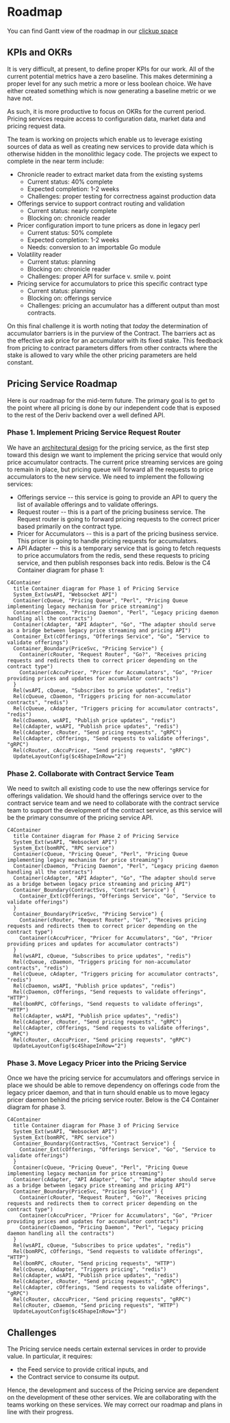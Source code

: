 # Roadmap

You can find Gantt view of the roadmap in our [clickup space](https://app.clickup.com/20696747/v/g/kqknb-686695)

## KPIs and OKRs

It is very difficult, at present, to define proper KPIs for our work.  All of
the current potential metrics have a zero baseline.  This makes determining a
proper level for any such metric a more or less boolean choice.  We have either
created something which is now generating a baseline metric or we have not.

As such, it is more productive to focus on OKRs for the current period.  Pricing
services require access to configuration data, market data and pricing request
data.

The team is working on projects which enable us to leverage existing sources of
data as well as creating new services to provide data which is otherwise hidden
in the monolithic legacy code.  The projects we expect to complete in the near
term include:

- Chronicle reader to extract market data from the existing systems
    - Current status: 40% complete
    - Expected completion: 1-2 weeks
    - Challenges: proper testing for correctness against production data
- Offerings service to support contract routing and validation
    - Current status: nearly complete
    - Blocking on: chronicle reader
- Pricer configuration import to tune pricers as done in legacy perl
    - Current status: 50% complete
    - Expected completion: 1-2 weeks
    - Needs: conversion to an importable Go module
- Volatility reader
    - Current status: planning
    - Blocking on: chronicle reader
    - Challenges: proper API for surface v. smile v. point
- Pricing service for accumulators to price this specific contract type
    - Current status: planning
    - Blocking on: offerings service
    - Challenges: pricing an accumulator has a different output than most contracts.

On this final challenge it is worth noting that *today* the determination of
accumulator barriers is in the purview of the Contract. The barriers act as the
effective ask price for an accumulator with its fixed stake. This feedback
from pricing to contract parameters differs from other contracts where the
stake is allowed to vary while the other pricing parameters are held constant.

## Pricing Service Roadmap

Here is our roadmap for the mid-term future. The primary goal is to get to the
point where all pricing is done by our independent code that is exposed to the
rest of the Deriv backend over a well defined API.

### Phase 1. Implement Pricing Service Request Router

We have an [architectural design](../api/index.md) for the pricing service, as the
first step toward this design we want to implement the pricing service that
would only price accumulator contracts. The current price streaming services
are going to remain in place, but pricing queue will forward all the requests
to price accumulators to the new service. We need to implement the following
services:
- Offerings service -- this service is going to provide an API to query the
  list of available offerings and to validate offerings.
- Request router -- this is a part of the pricing business service. The Request
  router is going to forward pricing requests to the correct pricer based
  primarily on the contract type.
- Pricer for Accumulators -- this is a part of the pricing business service.
  This pricer is going to handle pricing requests for accumulators.
- API Adapter -- this is a temporary service that is going to fetch requests to
  price accumulators from the redis, send these requests to pricing service,
  and then publish responses back into redis.
Below is the C4 Container diagram for phase 1:

```mermaid
C4Container
  title Container diagram for Phase 1 of Pricing Service
  System_Ext(wsAPI, "Websocket API")
  Container(cQueue, "Pricing Queue", "Perl", "Pricing Queue implementing legacy mechanism for price streaming")
  Container(cDaemon, "Pricing Daemon", "Perl", "Legacy pricing daemon handling all the contracts")
  Container(cAdapter, "API Adapter", "Go", "The adapter should serve as a bridge between legacy price streaming and pricing API")
  Container_Ext(cOfferings, "Offerings Service", "Go", "Service to validate offerings")
  Container_Boundary(PriceSvc, "Pricing Service") {
    Container(cRouter, "Request Router", "Go?", "Receives pricing requests and redirects them to correct pricer depending on the contract type")
    Container(cAccuPricer, "Pricer for Accumulators", "Go", "Pricer providing prices and updates for accumulator contracts")
  }
  Rel(wsAPI, cQueue, "Subscribes to price updates", "redis")
  Rel(cQueue, cDaemon, "Triggers pricing for non-accumulator contracts", "redis")
  Rel(cQueue, cAdapter, "Triggers pricing for accumulator contracts", "redis")
  Rel(cDaemon, wsAPI, "Publish price updates", "redis")
  Rel(cAdapter, wsAPI, "Publish price updates", "redis")
  Rel(cAdapter, cRouter, "Send pricing requests", "gRPC")
  Rel(cAdapter, cOfferings, "Send requests to validate offerings", "gRPC")
  Rel(cRouter, cAccuPricer, "Send pricing requests", "gRPC")
  UpdateLayoutConfig($c4ShapeInRow="2")
```

### Phase 2. Collaborate with Contract Service Team

We need to switch all existing code to use the new offerings service for
offerings validation. We should hand the offerings service over to the contract
service team and we need to collaborate with the contract service team to
support the development of the contract service, as this service will be the
primary consumre of the pricing service API.

```mermaid
C4Container
  title Container diagram for Phase 2 of Pricing Service
  System_Ext(wsAPI, "Websocket API")
  System_Ext(bomRPC, "RPC service")
  Container(cQueue, "Pricing Queue", "Perl", "Pricing Queue implementing legacy mechanism for price streaming")
  Container(cDaemon, "Pricing Daemon", "Perl", "Legacy pricing daemon handling all the contracts")
  Container(cAdapter, "API Adapter", "Go", "The adapter should serve as a bridge between legacy price streaming and pricing API")
  Container_Boundary(ContractSvs, "Contract Service") {
    Container_Ext(cOfferings, "Offerings Service", "Go", "Service to validate offerings")
  }
  Container_Boundary(PriceSvc, "Pricing Service") {
    Container(cRouter, "Request Router", "Go?", "Receives pricing requests and redirects them to correct pricer depending on the contract type")
    Container(cAccuPricer, "Pricer for Accumulators", "Go", "Pricer providing prices and updates for accumulator contracts")
  }
  Rel(wsAPI, cQueue, "Subscribes to price updates", "redis")
  Rel(cQueue, cDaemon, "Triggers pricing for non-accumulator contracts", "redis")
  Rel(cQueue, cAdapter, "Triggers pricing for accumulator contracts", "redis")
  Rel(cDaemon, wsAPI, "Publish price updates", "redis")
  Rel(cDaemon, cOfferings, "Send requests to validate offerings", "HTTP")
  Rel(bomRPC, cOfferings, "Send requests to validate offerings", "HTTP")
  Rel(cAdapter, wsAPI, "Publish price updates", "redis")
  Rel(cAdapter, cRouter, "Send pricing requests", "gRPC")
  Rel(cAdapter, cOfferings, "Send requests to validate offerings", "gRPC")
  Rel(cRouter, cAccuPricer, "Send pricing requests", "gRPC")
  UpdateLayoutConfig($c4ShapeInRow="2")
```

### Phase 3. Move Legacy Pricer into the Pricing Service

Once we have the pricing service for accumulators and offerings service in
place we should be able to remove dependency on offerings code from the legacy
pricer daemon, and that in turn should enable us to move legacy pricer daemon
behind the pricing service router. Below is the C4 Container
diagram for phase 3.

```mermaid
C4Container
  title Container diagram for Phase 3 of Pricing Service
  System_Ext(wsAPI, "Websocket API")
  System_Ext(bomRPC, "RPC service")
  Container_Boundary(ContractSvs, "Contract Service") {
    Container_Ext(cOfferings, "Offerings Service", "Go", "Service to validate offerings")
  }
  Container(cQueue, "Pricing Queue", "Perl", "Pricing Queue implementing legacy mechanism for price streaming")
  Container(cAdapter, "API Adapter", "Go", "The adapter should serve as a bridge between legacy price streaming and pricing API")
  Container_Boundary(PriceSvc, "Pricing Service") {
    Container(cRouter, "Request Router", "Go?", "Receives pricing requests and redirects them to correct pricer depending on the contract type")
    Container(cAccuPricer, "Pricer for Accumulators", "Go", "Pricer providing prices and updates for accumulator contracts")
    Container(cDaemon, "Pricing Daemon", "Perl", "Legacy pricing daemon handling all the contracts")
  }
  Rel(wsAPI, cQueue, "Subscribes to price updates", "redis")
  Rel(bomRPC, cOfferings, "Send requests to validate offerings", "HTTP")
  Rel(bomRPC, cRouter, "Send pricing requests", "HTTP")
  Rel(cQueue, cAdapter, "Triggers pricing", "redis")
  Rel(cAdapter, wsAPI, "Publish price updates", "redis")
  Rel(cAdapter, cRouter, "Send pricing requests", "gRPC")
  Rel(cAdapter, cOfferings, "Send requests to validate offerings", "gRPC")
  Rel(cRouter, cAccuPricer, "Send pricing requests", "gRPC")
  Rel(cRouter, cDaemon, "Send pricing requests", "HTTP")
  UpdateLayoutConfig($c4ShapeInRow="3")
```

## Challenges

The Pricing service needs certain external services in order to provide value.
In particular, it requires:

 - the Feed service to provide critical inputs, and
 - the Contract service to consume its output.

Hence, the development and success of the Pricing service are 
dependent on the development of these other services. We are
collaborating with the teams working on these services. We may 
correct our roadmap and plans in line with their progress.
